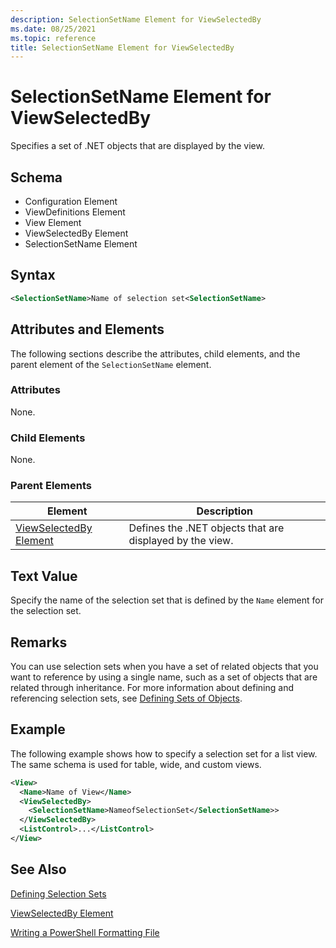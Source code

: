 ```yaml
---
description: SelectionSetName Element for ViewSelectedBy
ms.date: 08/25/2021
ms.topic: reference
title: SelectionSetName Element for ViewSelectedBy
---
```

# SelectionSetName Element for ViewSelectedBy

Specifies a set of .NET objects that are displayed by the view.

## Schema

- Configuration Element
- ViewDefinitions Element
- View Element
- ViewSelectedBy Element
- SelectionSetName Element

## Syntax

```xml
<SelectionSetName>Name of selection set<SelectionSetName>
```

## Attributes and Elements

The following sections describe the attributes, child elements, and the parent element of the
`SelectionSetName` element.

### Attributes

None.

### Child Elements

None.

### Parent Elements

|Element|Description|
|-------------|-----------------|
|[ViewSelectedBy Element](./viewselectedby-element-format.md)|Defines the .NET objects that are displayed by the view.|

## Text Value

Specify the name of the selection set that is defined by the `Name` element for the selection set.

## Remarks

You can use selection sets when you have a set of related objects that you want to reference by
using a single name, such as a set of objects that are related through inheritance. For more
information about defining and referencing selection sets, see [Defining Sets of Objects](./defining-selection-sets.md).

## Example

The following example shows how to specify a selection set for a list view. The same schema is used
for table, wide, and custom views.

```xml
<View>
  <Name>Name of View</Name>
  <ViewSelectedBy>
    <SelectionSetName>NameofSelectionSet</SelectionSetName>>
  </ViewSelectedBy>
  <ListControl>...</ListControl>
</View>
```

## See Also

[Defining Selection Sets](./defining-selection-sets.md)

[ViewSelectedBy Element](./viewselectedby-element-format.md)

[Writing a PowerShell Formatting File](./writing-a-powershell-formatting-file.md)
